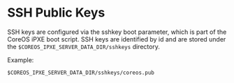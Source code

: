 # SSH Public Keys

SSH keys are configured via the sshkey boot parameter, which is part of the CoreOS iPXE boot script. SSH keys are identified by id and are stored under the `$COREOS_IPXE_SERVER_DATA_DIR/sshkeys` directory.

Example:

```
$COREOS_IPXE_SERVER_DATA_DIR/sshkeys/coreos.pub
```

